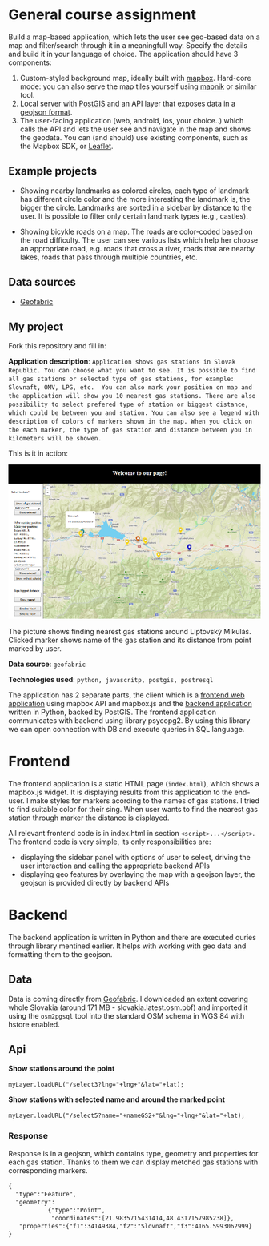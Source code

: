 # General course assignment

Build a map-based application, which lets the user see geo-based data on a map and filter/search through it in a meaningfull way. Specify the details and build it in your language of choice. The application should have 3 components:

1. Custom-styled background map, ideally built with [mapbox](http://mapbox.com). Hard-core mode: you can also serve the map tiles yourself using [mapnik](http://mapnik.org/) or similar tool.
2. Local server with [PostGIS](http://postgis.net/) and an API layer that exposes data in a [geojson format](http://geojson.org/).
3. The user-facing application (web, android, ios, your choice..) which calls the API and lets the user see and navigate in the map and shows the geodata. You can (and should) use existing components, such as the Mapbox SDK, or [Leaflet](http://leafletjs.com/).

## Example projects

- Showing nearby landmarks as colored circles, each type of landmark has different circle color and the more interesting the landmark is, the bigger the circle. Landmarks are sorted in a sidebar by distance to the user. It is possible to filter only certain landmark types (e.g., castles).

- Showing bicykle roads on a map. The roads are color-coded based on the road difficulty. The user can see various lists which help her choose an appropriate road, e.g. roads that cross a river, roads that are nearby lakes, roads that pass through multiple countries, etc.

## Data sources

- [Geofabric](http://download.geofabrik.de/)

## My project

Fork this repository and fill in:

**Application description**: `Application shows gas stations in Slovak Republic. You can choose what you want to see. It is possible to find all gas stations or selected type of gas stations, for example: Slovnaft, OMV, LPG, etc. 
You can also mark your position on map and the application will show you 10 nearest gas stations. There are also possibility to select prefered type of station or biggest distance, which could be between you and station. You can also see a legend with description of colors of markers shown in the map. When you click on the each marker, the type of gas station and distance between you in kilometers will be showen.`

This is it in action:

![Screenshot](nahladPDT.png)

The picture shows finding nearest gas stations around Liptovský Mikuláš. Clicked marker shows name of the gas station and its distance from point marked by user.

**Data source**: `geofabric`

**Technologies used**: `python, javascritp, postgis, postresql`


The application has 2 separate parts, the client which is a [frontend web application](#frontend) using mapbox API and mapbox.js and the [backend application](#backend) written in Python, backed by PostGIS. The frontend application communicates with backend using library psycopg2. By using this library we can open connection with DB and execute queries in SQL language.

# Frontend

The frontend application is a static HTML page (`index.html`), which shows a mapbox.js widget. It is displaying results from this application to the end-user. I make styles for markers acording to the names of gas stations. I tried to find suitable color for their sing. When user wants to find the nearest gas station through marker the distance is displayed. 

All relevant frontend code is in index.html in section `<script>...</script>`. The frontend code is very simple, its only responsibilities are:
- displaying the sidebar panel with options of user to select, driving the user interaction and calling the appropriate backend APIs
- displaying geo features by overlaying the map with a geojson layer, the geojson is provided directly by backend APIs

# Backend

The backend application is written in Python and there are executed quries through library mentined earlier. It helps with working with geo data and formatting them to the geojson.

## Data

Data is coming directly from [Geofabric](http://download.geofabrik.de/). I downloaded an extent covering whole Slovakia (around 171 MB - slovakia.latest.osm.pbf) and imported it using the `osm2pgsql` tool into the standard OSM schema in WGS 84 with hstore enabled.

## Api

**Show stations around the point**

`myLayer.loadURL("/select3?lng="+lng+"&lat="+lat);`

**Show stations with selected name and around the marked point**

`myLayer.loadURL("/select5?name="+nameGS2+"&lng="+lng+"&lat="+lat);`

### Response

Response is in a geojson, which contains type, geometry and properties for each gas station. Thanks to them we can display metched gas stations with corresponding markers.
```
{
  "type":"Feature",
  "geometry":
           {"type":"Point",
            "coordinates":[21.9835715431414,48.4317157985238]},
   "properties":{"f1":34149384,"f2":"Slovnaft","f3":4165.5993062999}
}
```
